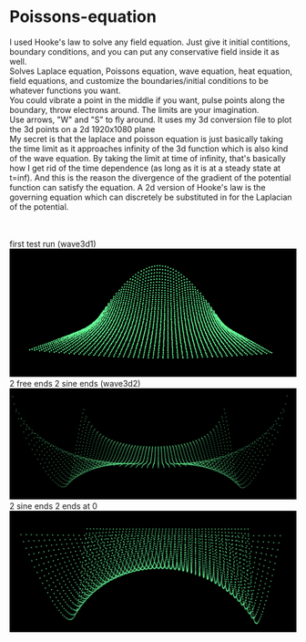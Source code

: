# Poissons-equation
I used Hooke's law to solve any field equation. Just give it initial contitions, boundary conditions, and you can put any conservative field inside it as well.
<br />
Solves Laplace equation, Poissons equation, wave equation, heat equation, field equations, and customize the boundaries/initial conditions to be whatever functions you want. <br />
You could vibrate a point in the middle if you want, pulse points along the boundary, throw electrons around. The limits are your imagination.<br />
Use arrows, "W" and "S" to fly around. It uses my 3d conversion file to plot the 3d points on a 2d 1920x1080 plane
<br />
My secret is that the laplace and poisson equation is just basically taking the time limit as it approaches infinity of the 3d function which is also kind of the wave equation. By taking the limit at time of infinity, that's basically how I get rid of the time dependence (as long as it is at a steady state at t=inf). And this is the reason the divergence of the gradient of the potential function can satisfy the equation. A 2d version of Hooke's law is the governing equation which can discretely be substituted in for the Laplacian of the potential. 

<br /><br />
first test run (wave3d1)
<br />
![first test run](https://github.com/BryceP-44/Poissons-equation/blob/main/first%20test.PNG)
<br />
2 free ends 2 sine ends (wave3d2)
<br />
![free ends](https://github.com/BryceP-44/Poissons-equation/blob/main/2%20free%202%20sine%20boundaries.PNG)
<br />
2 sine ends 2 ends at 0
<br />
![saddle](https://github.com/BryceP-44/Poissons-equation/blob/main/laplace%20sine%20boundaries.PNG)



